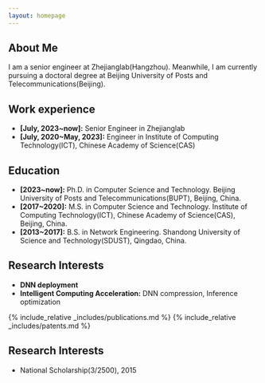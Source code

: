 ```yaml
---
layout: homepage
---
```


## About Me
I am a senior engineer at Zhejianglab(Hangzhou). Meanwhile, I am currently pursuing a doctoral degree at Beijing University of Posts and Telecommunications(Beijing). 

## Work experience
- **[July, 2023~now]:** Senior Engineer in Zhejianglab
- **[July, 2020~May, 2023]:** Engineer in Institute of Computing Technology(ICT), Chinese Academy of Science(CAS)

## Education
- **[2023~now]:** Ph.D. in Computer Science and Technology. Beijing University of Posts and Telecommunications(BUPT), Beijing, China.
- **[2017~2020]:** M.S. in Computer Science and Technology. Institute of Computing Technology(ICT), Chinese Academy of Science(CAS), Beijing, China.
- **[2013~2017]:** B.S. in Network Engineering. Shandong University of Science and Technology(SDUST), Qingdao, China.

## Research Interests
- **DNN deployment**
- **Intelligent Computing Acceleration:**  DNN compression, Inference optimization

{% include_relative _includes/publications.md %}
{% include_relative _includes/patents.md %}

## Research Interests
- National Scholarship(3/2500), 2015
